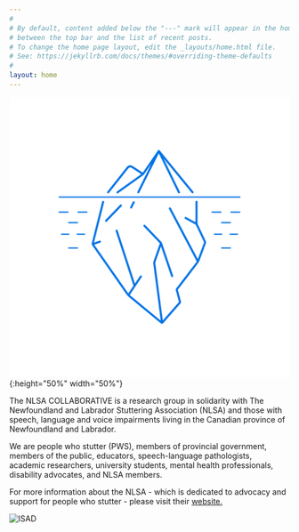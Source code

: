 ```yaml
---
#
# By default, content added below the "---" mark will appear in the home page
# between the top bar and the list of recent posts.
# To change the home page layout, edit the _layouts/home.html file.
# See: https://jekyllrb.com/docs/themes/#overriding-theme-defaults
#
layout: home
---
```

![image of iceberg](./assets/images/noun_Iceberg_2258187_white.png){:height="50%" width="50%"}

The NLSA COLLABORATIVE is a research group in solidarity with The Newfoundland and Labrador Stuttering Association (NLSA) and those with speech, language and voice impairments living in the Canadian province of Newfoundland and Labrador.

We are people who stutter (PWS), members of provincial government, members of the public, educators, speech-language pathologists, academic researchers, university students, mental health professionals, disability advocates, and NLSA members.

For more information about the NLSA - which is dedicated to advocacy and support for people who stutter - please visit their [website.](https://nlstuttering.ca)

![ISAD](https://isad.isastutter.org/wp-content/uploads/2021/05/820x312pixels.jpg)

